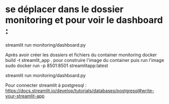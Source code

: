 

# se déplacer dans le dossier monitoring et pour voir le dashboard : 
streamlit run monitoring/dashboard.py

Après avoir créer les dossiers et fichiers du container monitoring 
docker build -t streamlit_app .  pour construire l'image du container puis run l'image
sudo docker run -p 8501:8501 streamlitapp:latest


streamlit run monitoring/dashboard.py

Pour connecter streamlit à postgresql : 
https://docs.streamlit.io/develop/tutorials/databases/postgresql#write-your-streamlit-app